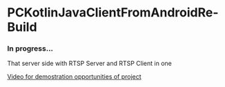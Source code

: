 # PCKotlinJavaClientFromAndroidRe-Build

### In progress...

That server side with RTSP Server and RTSP Client in one

[Video for demostration opportunities of project](https://disk.yandex.ru/d/EJPpIrxnsNFYpw)
